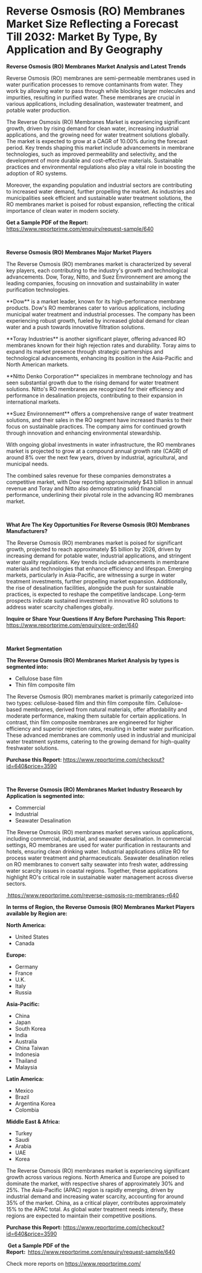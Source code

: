 <p><h1>Reverse Osmosis (RO) Membranes Market Size Reflecting a Forecast Till 2032: Market By Type, By Application and By Geography</h1></p><p><strong>Reverse Osmosis (RO) Membranes Market Analysis and Latest Trends</strong></p>
<p><p>Reverse Osmosis (RO) membranes are semi-permeable membranes used in water purification processes to remove contaminants from water. They work by allowing water to pass through while blocking larger molecules and impurities, resulting in purified water. These membranes are crucial in various applications, including desalination, wastewater treatment, and potable water production.</p><p>The Reverse Osmosis (RO) Membranes Market is experiencing significant growth, driven by rising demand for clean water, increasing industrial applications, and the growing need for water treatment solutions globally. The market is expected to grow at a CAGR of 10.00% during the forecast period. Key trends shaping this market include advancements in membrane technologies, such as improved permeability and selectivity, and the development of more durable and cost-effective materials. Sustainable practices and environmental regulations also play a vital role in boosting the adoption of RO systems. </p><p>Moreover, the expanding population and industrial sectors are contributing to increased water demand, further propelling the market. As industries and municipalities seek efficient and sustainable water treatment solutions, the RO membranes market is poised for robust expansion, reflecting the critical importance of clean water in modern society.</p></p>
<p><strong>Get a Sample PDF of the Report:&nbsp;</strong> <a href="https://www.reportprime.com/enquiry/request-sample/640?utm_campaign=2098&utm_medium=2&utm_source=Github&utm_content=ia&utm_term=18032025&utm_id=reverse-osmosis-ro-membranes">https://www.reportprime.com/enquiry/request-sample/640</a></p>
<p>&nbsp;</p>
<p><strong>Reverse Osmosis (RO) Membranes Major Market Players</strong></p>
<p><p>The Reverse Osmosis (RO) membranes market is characterized by several key players, each contributing to the industry's growth and technological advancements. Dow, Toray, Nitto, and Suez Environnement are among the leading companies, focusing on innovation and sustainability in water purification technologies.</p><p>**Dow** is a market leader, known for its high-performance membrane products. Dow's RO membranes cater to various applications, including municipal water treatment and industrial processes. The company has been experiencing robust growth, fueled by increased global demand for clean water and a push towards innovative filtration solutions.</p><p>**Toray Industries** is another significant player, offering advanced RO membranes known for their high rejection rates and durability. Toray aims to expand its market presence through strategic partnerships and technological advancements, enhancing its position in the Asia-Pacific and North American markets.</p><p>**Nitto Denko Corporation** specializes in membrane technology and has seen substantial growth due to the rising demand for water treatment solutions. Nitto's RO membranes are recognized for their efficiency and performance in desalination projects, contributing to their expansion in international markets.</p><p>**Suez Environnement** offers a comprehensive range of water treatment solutions, and their sales in the RO segment have increased thanks to their focus on sustainable practices. The company aims for continued growth through innovation and enhancing environmental stewardship.</p><p>With ongoing global investments in water infrastructure, the RO membranes market is projected to grow at a compound annual growth rate (CAGR) of around 8% over the next few years, driven by industrial, agricultural, and municipal needs. </p><p>The combined sales revenue for these companies demonstrates a competitive market, with Dow reporting approximately $43 billion in annual revenue and Toray and Nitto also demonstrating solid financial performance, underlining their pivotal role in the advancing RO membranes market.</p></p>
<p>&nbsp;</p>
<p><strong>What Are The Key Opportunities For Reverse Osmosis (RO) Membranes Manufacturers?</strong></p>
<p><p>The Reverse Osmosis (RO) membranes market is poised for significant growth, projected to reach approximately $5 billion by 2026, driven by increasing demand for potable water, industrial applications, and stringent water quality regulations. Key trends include advancements in membrane materials and technologies that enhance efficiency and lifespan. Emerging markets, particularly in Asia-Pacific, are witnessing a surge in water treatment investments, further propelling market expansion. Additionally, the rise of desalination facilities, alongside the push for sustainable practices, is expected to reshape the competitive landscape. Long-term prospects indicate sustained investment in innovative RO solutions to address water scarcity challenges globally.</p></p>
<p><strong>Inquire or Share Your Questions If Any Before Purchasing This Report:</strong> <a href="https://www.reportprime.com/enquiry/pre-order/640?utm_campaign=2098&utm_medium=2&utm_source=Github&utm_content=ia&utm_term=18032025&utm_id=reverse-osmosis-ro-membranes">https://www.reportprime.com/enquiry/pre-order/640</a></p>
<p>&nbsp;</p>
<p><strong>Market Segmentation</strong></p>
<p><strong>The Reverse Osmosis (RO) Membranes Market Analysis by types is segmented into:</strong></p>
<p><ul><li>Cellulose base film</li><li>Thin film composite film</li></ul></p>
<p><p>The Reverse Osmosis (RO) membranes market is primarily categorized into two types: cellulose-based film and thin film composite film. Cellulose-based membranes, derived from natural materials, offer affordability and moderate performance, making them suitable for certain applications. In contrast, thin film composite membranes are engineered for higher efficiency and superior rejection rates, resulting in better water purification. These advanced membranes are commonly used in industrial and municipal water treatment systems, catering to the growing demand for high-quality freshwater solutions.</p></p>
<p><strong>Purchase this Report:&nbsp;</strong><a href="https://www.reportprime.com/checkout?id=640&price=3590&utm_campaign=2098&utm_medium=2&utm_source=Github&utm_content=ia&utm_term=18032025&utm_id=reverse-osmosis-ro-membranes">https://www.reportprime.com/checkout?id=640&price=3590</a></p>
<p>&nbsp;</p>
<p><strong>The Reverse Osmosis (RO) Membranes Market Industry Research by Application is segmented into:</strong></p>
<p><ul><li>Commercial</li><li>Industrial</li><li>Seawater Desalination</li></ul></p>
<p><p>The Reverse Osmosis (RO) membranes market serves various applications, including commercial, industrial, and seawater desalination. In commercial settings, RO membranes are used for water purification in restaurants and hotels, ensuring clean drinking water. Industrial applications utilize RO for process water treatment and pharmaceuticals. Seawater desalination relies on RO membranes to convert salty seawater into fresh water, addressing water scarcity issues in coastal regions. Together, these applications highlight RO's critical role in sustainable water management across diverse sectors.</p></p>
<p><a href="https://www.reportprime.com/reverse-osmosis-ro-membranes-r640?utm_campaign=2098&utm_medium=2&utm_source=Github&utm_content=ia&utm_term=18032025&utm_id=reverse-osmosis-ro-membranes">&nbsp;https://www.reportprime.com/reverse-osmosis-ro-membranes-r640</a></p>
<p><strong>In terms of Region, the Reverse Osmosis (RO) Membranes Market Players available by Region are:</strong></p>
<p>
    <p> <strong> North America: </strong>
        <ul>
            <li>United States</li>
            <li>Canada</li>
        </ul>
        </p> 
    <p> <strong> Europe: </strong>
        <ul>
            <li>Germany</li>
            <li>France</li>
            <li>U.K.</li>
            <li>Italy</li>
            <li>Russia</li>
        </ul>
        </p> 
    <p> <strong> Asia-Pacific: </strong>
        <ul>
            <li>China</li>
            <li>Japan</li>
            <li>South Korea</li>
            <li>India</li>
            <li>Australia</li>
            <li>China Taiwan</li>
            <li>Indonesia</li>
            <li>Thailand</li>
            <li>Malaysia</li>
        </ul>
        </p> 
    <p> <strong> Latin America: </strong>
        <ul>
            <li>Mexico</li>
            <li>Brazil</li>
            <li>Argentina Korea</li>
            <li>Colombia</li>
        </ul>
        </p> 
    <p> <strong> Middle East & Africa: </strong>
        <ul>
            <li>Turkey</li>
            <li>Saudi</li>
            <li>Arabia</li>
            <li>UAE</li>
            <li>Korea</li>
        </ul>
    </p>
    </p>
<p><p>The Reverse Osmosis (RO) membranes market is experiencing significant growth across various regions. North America and Europe are poised to dominate the market, with respective shares of approximately 30% and 25%. The Asia-Pacific (APAC) region is rapidly emerging, driven by industrial demand and increasing water scarcity, accounting for around 35% of the market. China, as a critical player, contributes approximately 15% to the APAC total. As global water treatment needs intensify, these regions are expected to maintain their competitive positions.</p></p>
<p><strong>Purchase this Report: </strong><a href="https://www.reportprime.com/checkout?id=640&price=3590&utm_campaign=2098&utm_medium=2&utm_source=Github&utm_content=ia&utm_term=18032025&utm_id=reverse-osmosis-ro-membranes">https://www.reportprime.com/checkout?id=640&price=3590</a></p>
<p>&nbsp;<strong>Get a Sample PDF of the Report:&nbsp;&nbsp;</strong><a href="https://www.reportprime.com/enquiry/request-sample/640?utm_campaign=2098&utm_medium=2&utm_source=Github&utm_content=ia&utm_term=18032025&utm_id=reverse-osmosis-ro-membranes">https://www.reportprime.com/enquiry/request-sample/640</a></p>
<p><strong></strong></p>
<p>Check more reports on <a href="https://www.reportprime.com/?utm_campaign=2098&utm_medium=2&utm_source=Github&utm_content=ia&utm_term=18032025&utm_id=reverse-osmosis-ro-membranes">https://www.reportprime.com/</a></p>
